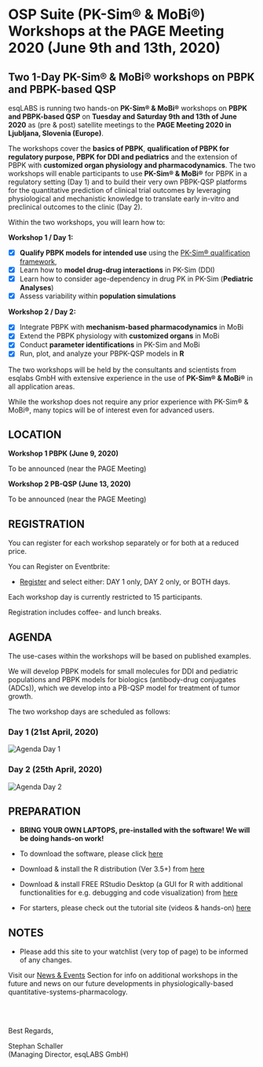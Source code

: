# OSP Suite (PK-Sim® &amp; MoBi®) Workshops at the PAGE Meeting 2020 (June 9th and 13th, 2020)

## Two 1-Day PK-Sim® &amp; MoBi® workshops on PBPK and PBPK-based QSP 

esqLABS is running two hands-on **PK-Sim® & MoBi®** workshops on **PBPK and PBPK-based QSP** on **Tuesday and Saturday 9th and 13th of June 2020** as (pre & post) satellite meetings to the **PAGE Meeting 2020 in Ljubljana, Slovenia (Europe)**.

The workshops cover the **basics of PBPK**, **qualification of PBPK for regulatory purpose, PBPK for DDI and pediatrics** and the extension of PBPK with **customized organ physiology and pharmacodynamics**. The two workshops will enable participants to use **PK-Sim® & MoBi®** for PBPK in a regulatory setting (Day 1) and to build their very own PBPK-QSP platforms for the quantitative prediction of clinical trial outcomes by leveraging physiological and mechanistic knowledge to translate early in-vitro and preclinical outcomes to the clinic (Day 2). 

Within the two workshops, you will learn how to:

**Workshop 1 / Day 1:**
- [x] **Qualify PBPK models for intended use** using the [PK-Sim® qualification framework](),
- [x] Learn how to **model drug-drug interactions** in PK-Sim (DDI)
- [x] Learn how to consider age-dependency in drug PK in PK-Sim (**Pediatric Analyses**)
- [x] Assess variability within **population simulations**

**Workshop 2 / Day 2:**
- [x] Integrate PBPK with **mechanism-based pharmacodynamics** in MoBi
- [x] Extend the PBPK physiology with **customized organs** in MoBi
- [x] Conduct **parameter identifications** in PK-Sim and MoBi
- [x] Run, plot, and analyze your PBPK-QSP models in **R**

The two workshops will be held by the consultants and scientists from esqlabs GmbH with extensive experience in the use of **PK-Sim® & MoBi®** in all application areas. 

While the workshop does not require any prior experience with PK-Sim® & MoBi®, many topics will be of interest even for advanced users.


## LOCATION

**Workshop 1 PBPK (June 9, 2020)**

To be announced (near the PAGE Meeting)

**Workshop 2 PB-QSP (June 13, 2020)**

To be announced (near the PAGE Meeting)

## REGISTRATION

You can register for each workshop separately or for both at a reduced price.

You can Register on Eventbrite:
- [Register](https://www.eventbrite.com/e/qspc2020-pbpk-with-pk-sim-mobi-osp-suite-registration-86318114805) and select either: DAY 1 only, DAY 2 only, or BOTH days.

Each workshop day is currently restricted to 15 participants.

Registration includes coffee- and lunch breaks.

## AGENDA

The use-cases within the workshops will be based on published examples. 

We will develop PBPK models for small molecules for DDI and pediatric populations and PBPK models for biologics (antibody-drug conjugates (ADCs)), which we develop into a PB-QSP model for treatment of tumor growth.  

The two workshop days are scheduled as follows:

### Day 1 (21st April, 2020)

![Agenda Day 1](https://esqlabs.com/wp-content/uploads/2020/02/PAGE2020-Agenda-D1.png)

### Day 2 (25th April, 2020)

![Agenda Day 2](https://esqlabs.com/wp-content/uploads/2020/02/PAGE2020-Agenda-D2.png)

## PREPARATION

- **BRING YOUR OWN LAPTOPS, pre-installed with the software! We will be doing hands-on work!**

- To download the software, please click [here]( http://setup.open-systems-pharmacology.org )
- Download & install the R distribution (Ver 3.5+) from [here](https://cran.r-project.org/bin/windows/base/ )
- Download & install FREE RStudio Desktop (a GUI for R with additional functionalities for e.g. debugging and code visualization) from [here]( https://www.rstudio.com/products/rstudio/download/ )
- For starters, please check out the tutorial site (videos &amp; hands-on) [here](http://www.open-systems-pharmacology.org/#tutorials)

## NOTES

- Please add this site to your watchlist (very top of page) to be informed of any changes.

Visit our [News & Events](https://esqlabs.com/news-events) Section for info on additional workshops in the future and news on our future developments in physiologically-based quantitative-systems-pharmacology.

<br />
<br />

Best Regards,

Stephan Schaller <br />
(Managing Director, esqLABS GmbH)
